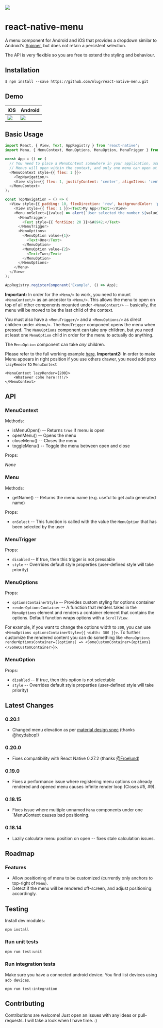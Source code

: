 [![](https://img.shields.io/npm/dm/react-native-menu.svg?style=flat-square)](https://www.npmjs.com/package/react-native-menu)

# react-native-menu

A menu component for Android and iOS that provides a dropdown similar to Android's
[Spinner](http://developer.android.com/reference/android/widget/Spinner.html), but does not
retain a persistent selection.

The API is very flexible so you are free to extend the styling and behaviour.

## Installation

```
$ npm install --save https://github.com/nlug/react-native-menu.git
```

## Demo

| iOS | Android |
| --- | ------- |
| ![](./ios.demo.gif) | ![](./android.demo.gif) |

## Basic Usage

```js
import React, { View, Text, AppRegistry } from 'react-native';
import Menu, { MenuContext, MenuOptions, MenuOption, MenuTrigger } from 'react-native-menu';

const App = () => (
  // You need to place a MenuContext somewhere in your application, usually at the root.
  // Menus will open within the context, and only one menu can open at a time per context.
  <MenuContext style={{ flex: 1 }}>
    <TopNavigation/>
    <View style={{ flex: 1, justifyContent: 'center', alignItems: 'center' }}><Text>Hello!</Text></View>
  </MenuContext>
);

const TopNavigation = () => (
  <View style={{ padding: 10, flexDirection: 'row', backgroundColor: 'pink' }}>
    <View style={{ flex: 1 }}><Text>My App</Text></View>
    <Menu onSelect={(value) => alert(`User selected the number ${value}`)}>
      <MenuTrigger>
        <Text style={{ fontSize: 20 }}>&#8942;</Text>
      </MenuTrigger>
      <MenuOptions>
        <MenuOption value={1}>
          <Text>One</Text>
        </MenuOption>
        <MenuOption value={2}>
          <Text>Two</Text>
        </MenuOption>
      </MenuOptions>
    </Menu>
  </View>
);

AppRegistry.registerComponent('Example', () => App);
```

**Important:** In order for the `<Menu/>` to work, you need to mount `<MenuContext/>` as an ancestor to `<Menu/>`. This allows
the menu to open on top of all other components mounted under `<MenuContext/>` -- basically, the menu will be moved
to be the last child of the context.

You must also have a `<MenuTrigger/>` and a `<MenuOptions/>` as direct children under `<Menu/>`. The `MenuTrigger` component
opens the menu when pressed. The `MenuOptions` component can take *any* children, but you need at least one `MenuOption`
child in order for the menu to actually do anything.

The `MenuOption` component can take *any* children.

Please refer to the full working example [here](./Example/Example.js).
**Important2:** In order to make Menu appears in right position if you use others drawer, you need add prop `lazyRender` to `MenuContext`
```
<MenuContext lazyRender={200}>
    <Whatever come here!!!!/>
</MenuContext>
```

## API

### MenuContext

Methods:

- isMenuOpen() -- Returns `true` if menu is open
- openMenu() -- Opens the menu
- closeMenu() -- Closes the menu
- toggleMenu() -- Toggle the menu between open and close

Props:

*None*

### Menu

Methods:

- getName() -- Returns the menu name (e.g. useful to get auto generated name)

Props:

- `onSelect` -- This function is called with the value the `MenuOption` that has been selected by the user

### MenuTrigger

Props:

- `disabled` -- If true, then this trigger is not pressable
- `style` -- Overrides default style properties (user-defined style will take priority)

### MenuOptions

Props:

- `optionsContainerStyle` -- Provides custom styling for options container
- `renderOptionsContainer` -- A function that renders takes in the `MenuOptions` element and renders a container element
  that contains the options. Default function wraps options with a `ScrollView`.

For example, if you want to change the options width to `300`, you can use `<MenuOptions optionsContainerStyle={{ width: 300 }}>`.
To further customize the rendered content you can do something like
`<MenuOptions renderOptionsContainer={(options) => <SomeCustomContainer>{options}</SomeCustomContainer>}>`.

### MenuOption

Props:

- `disabled` -- If true, then this option is not selectable
- `style` -- Overrides default style properties (user-defined style will take priority)

## Latest Changes

### 0.20.1

- Changed menu elevation as per [material design spec](https://material.google.com/what-is-material/elevation-shadows.html) (thanks [@heydabop](https://github.com/heydabop)!)

### 0.20.0

- Fixes compatibility with React Native 0.27.2 (thanks [@Froelund](https://github.com/Froelund))

### 0.19.0

- Fixes a performance issue where registering menu options on already
  rendered and opened menu causes infinite render loop (Closes #5, #9).

### 0.18.15

- Fixes issue where multiple unnamed `Menu` components under one `MenuContext
  causes bad positioning.

### 0.18.14

- Lazily calculate menu position on open -- fixes stale calculation issues.

## Roadmap

### Features

- Allow positioning of menu to be customized (currently only anchors to top-right of `Menu`).
- Detect if the menu will be rendered off-screen, and adjust positioning accordingly.

## Testing

Install dev modules:

```
npm install
```

### Run unit tests

```
npm run test:unit
```

### Run integration tests

Make sure you have a connected android device. You find list devices using `adb devices`.

```
npm run test:integration
```

## Contributing

Contributions are welcome! Just open an issues with any ideas or pull-requests.
I will take a look when I have time. :)
